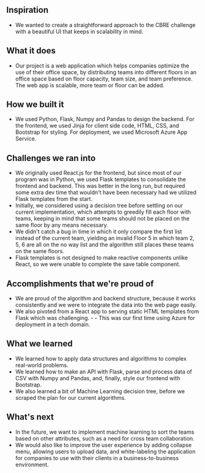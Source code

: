 ## Inspiration
- We wanted to create a straightforward approach to the CBRE challenge with a beautiful UI that keeps in scalability in mind. 

## What it does
- Our project is a web application which helps companies optimize the use of their office space, by distributing teams into different floors in an office space based on floor capacity, team size, and team preference. The web app is scalable, more team or floor can be added.

## How we built it
- We used Python, Flask, Numpy and Pandas to design the backend. For the frontend, we used Jinja for client side code, HTML, CSS, and Bootstrap for styling. For deployment, we used Microsoft Azure App Service.

## Challenges we ran into
- We originally used React.js for the frontend, but since most of our program was in Python, we used Flask templates to consolidate the frontend and backend. This was better in the long run, but required some extra dev time that wouldn't have been necessary had we utilized Flask templates from the start. 
- Initially, we considered using a decision tree before settling on our current implementation, which attempts to greedily fill each floor with teams, keeping in mind that some teams should not be placed on the same floor by any means necessary. 
- We didn't catch a bug in time in which it only compare the first list instead of the current team, yielding an invalid Floor 5 in which team 2, 5, 6 are all on the no way list and the algorithm still places these teams on the same floors.
- Flask templates is not designed to make reactive components unlike React, so we were unable to complete the save table component.

## Accomplishments that we're proud of
- We are proud of the algorithm and backend structure, because it works consistently and we were to integrate the data into the web page easily. 
- We also pivoted from a React app to serving static HTML templates from Flask which was challenging. - - This was our first time using Azure for deployment in a tech domain.  

## What we learned
- We learned how to apply data structures and algorithms to complex real-world problems.
- We learned how to make an API with Flask, parse and process data of CSV with Numpy and Pandas, and, finally, style our frontend with Bootstrap.
- We also learned a bit of Machine Learning decision tree, before we scraped the plan for our current algorithms.

## What's next
- In the future, we want to implement machine learning to sort the teams based on other attributes, such as a need for cross team collaboration. 
- We would also like to improve the user experience by adding collapse menu, allowing users to upload data, and white-labeling the application for companies to use with their clients in a business-to-business environment.
